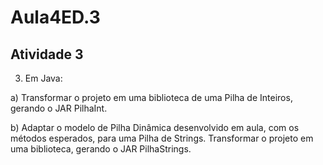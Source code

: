 # Aula4ED.3
## Atividade 3

3. Em Java:

a) Transformar o projeto em uma biblioteca de uma Pilha de Inteiros, gerando o JAR PilhaInt.

b) Adaptar o modelo de Pilha Dinâmica desenvolvido em aula, com os métodos esperados, para uma Pilha de Strings. Transformar o projeto em uma biblioteca, gerando o JAR PilhaStrings.
